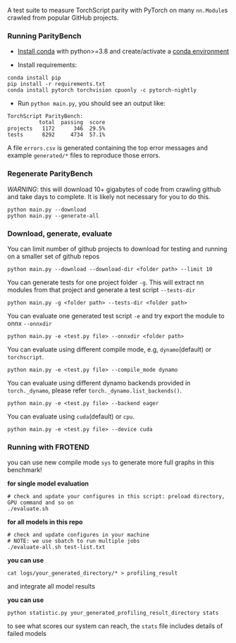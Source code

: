 A test suite to measure TorchScript parity with PyTorch on many `nn.Module`s
crawled from popular GitHub projects.


###  Running ParityBench

- [Install conda] with python>=3.8
and create/activate a [conda environment]

- Install requirements:
```
conda install pip
pip install -r requirements.txt
conda install pytorch torchvision cpuonly -c pytorch-nightly
```

- Run `python main.py`, you should see an output like:
```
TorchScript ParityBench:
          total  passing  score
projects   1172      346  29.5%
tests      8292     4734  57.1%
```
A file `errors.csv` is generated containing the top error messages and example
`generated/*` files to reproduce those errors.

[Install conda]: https://docs.conda.io/projects/conda/en/latest/user-guide/install/
[conda environment]: https://docs.conda.io/projects/conda/en/latest/user-guide/tasks/manage-environments.html


### Regenerate ParityBench

*WARNING*: this will download 10+ gigabytes of code from crawling github and
take days to complete.  It is likely not necessary for you to do this.
```
python main.py --download
python main.py --generate-all
```

### Download, generate, evaluate 
You can limit number of github projects to download for testing and running on a smaller set of github repos
```
python main.py --download --download-dir <folder path> --limit 10
```
You can generate tests for one project folder `-g`. This will extract nn modules from that project and generate a test script `--tests-dir`
```
python main.py -g <folder path> --tests-dir <folder path>
```
You can evaluate one generated test script `-e` and try export the module to onnx `--onnxdir` 
```
python main.py -e <test.py file> --onnxdir <folder path>
```
You can evaluate using different compile mode, e.g, `dynamo`(default) or `torchscript`.
```
python main.py -e <test.py file> --compile_mode dynamo
```
You can evaluate using different dynamo backends provided in `torch._dynamo`, please refer `torch._dynamo.list_backends()`.
```
python main.py -e <test.py file> --backend eager
```
You can evaluate using `cuda`(default) or `cpu`.
```
python main.py -e <test.py file> --device cuda
```

### Running with FROTEND

you can use new compile mode ```sys``` to generate more full graphs in this benchmark!

**for single model evaluation**

``` 
# check and update your configures in this script: preload directory, GPU command and so on
./evaluate.sh
```

**for all models in this repo**

```
# check and update configures in your machine
# NOTE: we use sbatch to run multiple jobs
./evaluate-all.sh test-list.txt
```

**you can use**
```
cat logs/your_generated_directory/* > profiling_result
```
and integrate all model results

**you can use**
```
python statistic.py your_generated_profiling_result_directory stats
```
to see what scores our system can reach, the ```stats``` file includes details of failed models